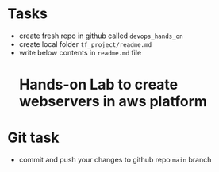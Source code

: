 # Tasks
- create fresh repo in github called `devops_hands_on`
- create local folder `tf_project/readme.md`
- write below contents in `readme.md` file
  # Hands-on Lab to create webservers in aws platform

# Git task
- commit and push your changes to github repo `main` branch